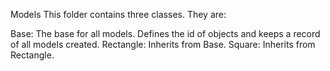 Models
This folder contains three classes. They are:

Base: The base for all models. Defines the id of objects and keeps a record of all models created.
Rectangle: Inherits from Base.
Square: Inherits from Rectangle.
